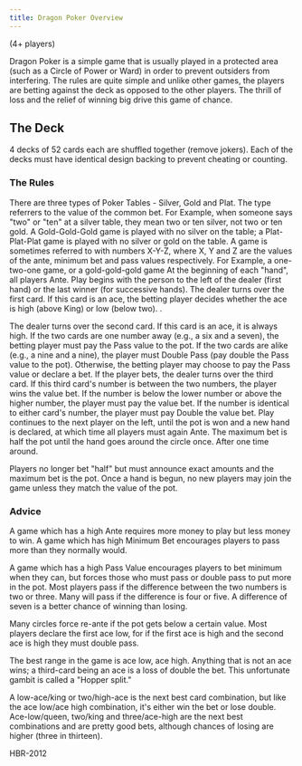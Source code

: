 ```yaml
---
title: Dragon Poker Overview
---
```

(4+ players)

Dragon Poker is a simple game that is usually played in a protected area (such as a Circle of Power or Ward) in order to prevent outsiders from interfering. The rules are quite simple and unlike other games, the players are betting against the deck as opposed to the other players. The thrill of loss and the relief of winning big drive this game of chance.

## The Deck

4 decks of 52 cards each are shuffled together (remove jokers). Each of the decks must have identical design backing to prevent cheating or counting.

### The Rules

There are three types of Poker Tables - Silver, Gold and Plat. The type referrers to the value of the common bet. For Example, when someone says "two" or "ten" at a silver table, they mean two or ten silver, not two or ten gold. A Gold-Gold-Gold game is played with no silver on the table; a Plat-Plat-Plat game is played with no silver or gold on the table.
A game is sometimes referred to with numbers X-Y-Z, where X, Y and Z are the values of the ante, minimum bet and pass values respectively. For Example, a one-two-one game, or a gold-gold-gold game At the beginning of each "hand", all players Ante. Play begins with the person to the left of the dealer (first hand) or the last winner (for successive hands). The dealer turns over the first card. If this card is an ace, the betting player decides whether the ace is high (above King) or low (below two). .

The dealer turns over the second card. If this card is an ace, it is always high. If the two cards are
one number away (e.g., a six and a seven), the betting player must pay the Pass value to the pot. If
the two cards are alike (e.g., a nine and a nine), the player must Double Pass (pay double the Pass
value to the pot). Otherwise, the betting player may choose to pay the Pass value or declare a bet.
If the player bets, the dealer turns over the third card. If this third card's number is between the two numbers, the player wins the value bet. If the number is below the lower number or above the higher number, the player must pay the value bet. If the number is identical to either card's number, the player must pay Double the value bet.
Play continues to the next player on the left, until the pot is won and a new hand is declared, at
which time all players must again Ante. The maximum bet is half the pot until the hand goes around the circle once. After one time around.

Players no longer bet "half" but must announce exact amounts and the maximum bet is the pot.
Once a hand is begun, no new players may join the game unless they match the value of the pot.

### Advice

A game which has a high Ante requires more money to play but less money to win. A game which has high Minimum Bet encourages players to pass more than they normally would.

A game which has a high Pass Value encourages players to bet minimum when they can, but
forces those who must pass or double pass to put more in the pot. Most players pass if the difference between the two numbers is two or three. Many will pass if the difference is four or five. A difference of seven is a better chance of winning than losing.

Many circles force re-ante if the pot gets below a certain value. Most players declare the first ace low, for if the first ace is high and the second ace is high they must double pass.

The best range in the game is ace low, ace high. Anything that is not an ace wins; a third-card being an ace is a loss of double the bet. This unfortunate gambit is called a "Hopper split."

A low-ace/king or two/high-ace is the next best card combination, but like the ace low/ace high combination, it's either win the bet or lose double. Ace-low/queen, two/king and three/ace-high are the next best combinations and are pretty good bets, although chances of losing are higher (three in thirteen).

HBR-2012